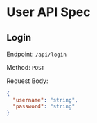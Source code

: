 # User API Spec

## Login

Endpoint: `/api/login`

Method: `POST`

Request Body:

```json
{
  "username": "string",
  "password": "string"
}
```


